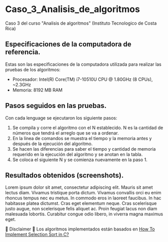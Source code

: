 # Caso_3_Analisis_de_algoritmos
Caso 3 del curso "Analisis de algoritmos" (Instituto Tecnologico de Costa Rica)


## Especificaciones de la computadora de referencia.

Estas son las especificaciones de la computadora utilizada para realizar las pruebas de los algoritmos:
- Procesador: Intel(R) Core(TM) i7-10510U CPU @ 1.80GHz (8 CPUs), ~2.3GHz
- Memoria: 8192 MB RAM

  
## Pasos seguidos en las pruebas.
Con cada lenguage se ejecutaron los siguiente pasos:
1. Se compila y corre el algoritmo con el N establecido. N es la cantidad de números que tendrá el arreglo que se va a ordenar.
2. En la línea de comandos se muestra el tiempo y la memoria antes y después de la ejecución del algoritmo.
3. Se hacen las diferencias para saber el tiempo y cantidad de memoria requerido en la ejecución del algoritmo y se anotan en la tabla.
4. Se coloca el siguiente N y se comienza nuevamente en la paso 1.

## Resultados obtenidos (screenshots).

Lorem ipsum dolor sit amet, consectetur adipiscing elit. Mauris sit amet lectus diam. Vivamus tristique porta dictum. Vivamus convallis orci eu enim rhoncus tempus nec eu metus. In commodo eros in laoreet faucibus. In hac habitasse platea dictumst. Cras eget elementum neque. Cras scelerisque justo augue, non scelerisque felis aliquet ac. Proin feugiat lacus non diam malesuada lobortis. Curabitur congue odio libero, in viverra magna maximus eget.


:star2: Disclaimer :star2:
Los algoritmos implementados están basados en [How To Implement Selection Sort in C?](https://www.edureka.co/blog/selection-sort-in-c/)
